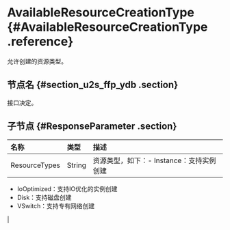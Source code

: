 # AvailableResourceCreationType {#AvailableResourceCreationType .reference}

允许创建的资源类型。

## 节点名 {#section_u2s_ffp_ydb .section}

接口决定。

## 子节点 {#ResponseParameter .section}

|名称|类型|描述|
|:-|:-|:-|
|ResourceTypes|String|资源类型，如下：-   Instance：支持实例创建
-   IoOptimized：支持IO优化的实例创建
-   Disk：支持磁盘创建
-   VSwitch：支持专有网络创建

|

